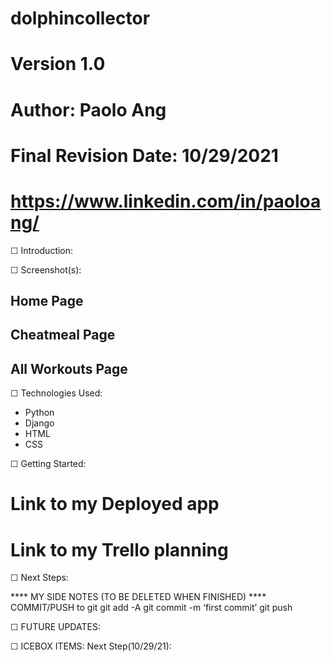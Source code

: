 # dolphincollector
# Version 1.0
# Author: Paolo Ang
# Final Revision Date: 10/29/2021
# <https://www.linkedin.com/in/paoloang/>



☐ Introduction: 





☐ Screenshot(s): 
## Home Page ##
<!-- ![workout-program](https://i.imgur.com/N9wBT3P.png) -->
## Cheatmeal Page ##

## All Workouts Page ##





☐ Technologies Used: 
- Python
- Django
- HTML
- CSS

☐ Getting Started: 
# Link to my Deployed app
<!-- [My Deployed App](https://workout-program.herokuapp.com/) -->
# Link to my Trello planning
<!-- [Trello](https://trello.com/b/3h7Q0v1p/workout-programs) -->

<!-- use CRUD mapping guidelines link:
https://gist.github.com/jim-clark/17908763db7bd3c403e6 -->

☐ Next Steps:


**** MY SIDE NOTES (TO BE DELETED WHEN FINISHED) ****
COMMIT/PUSH to git
git add -A
git commit -m ‘first commit’
git push


☐ FUTURE UPDATES:



☐ ICEBOX ITEMS:
Next Step(10/29/21): 


